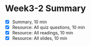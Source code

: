 # Week3-2 Summary

- [x] Summary, 10 min
- [x] Resource: All quiz questions, 10 min
- [x] Resource: All readings, 10 min
- [x] Resource: All slides, 10 min